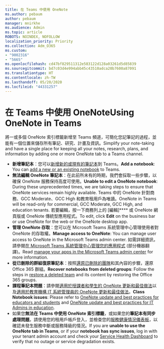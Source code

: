 ```yaml
---
title: 在 Teams 中使用 OneNote
ms.author: pebaum
author: pebaum
manager: mnirkhe
ms.audience: Admin
ms.topic: article
ROBOTS: NOINDEX, NOFOLLOW
localization_priority: Priority
ms.collection: Adm_O365
ms.custom:
- "9002316"
- "5665"
ms.openlocfilehash: cd47bf829511312e583122d128a03261d5d85839
ms.sourcegitcommit: bd7c03d4e994abb45c43510adca20b7600a87091
ms.translationtype: HT
ms.contentlocale: zh-TW
ms.lasthandoff: 05/20/2020
ms.locfileid: "44331257"
---
```

# <a name="using-onenote-in-teams"></a><span data-ttu-id="d87d1-102">在 Teams 中使用 OneNote</span><span class="sxs-lookup"><span data-stu-id="d87d1-102">Using OneNote in Teams</span></span>

<span data-ttu-id="d87d1-103">將一或多個 OneNote 索引標籤新增至 Teams 頻道，可簡化您記筆記的過程，並能有一個位置來儲存所有筆記、研究、計畫及資訊。</span><span class="sxs-lookup"><span data-stu-id="d87d1-103">Simplify your note-taking and have a single place for keeping all your notes, research, plans, and information by adding one or more OneNote tab to a Teams channel.</span></span>

- <span data-ttu-id="d87d1-104">**新增筆記本**：您可以[新增新的或現有的筆記本](https://support.microsoft.com/zh-TW/office/add-a-onenote-notebook-to-teams-0ec78cc3-ba3b-4279-a88e-aa40af9865c2)到 Teams。</span><span class="sxs-lookup"><span data-stu-id="d87d1-104">**Add a notebook**: You can [add a new or an existing notebook](https://support.microsoft.com/zh-TW/office/add-a-onenote-notebook-to-teams-0ec78cc3-ba3b-4279-a88e-aa40af9865c2) to Teams.</span></span>
- <span data-ttu-id="d87d1-105">**無法編輯 OneNote 筆記本**：在此前所未有的時期，我們會採取一些步驟，以確保 OneNote 服務保持高度可使用。</span><span class="sxs-lookup"><span data-stu-id="d87d1-105">**Unable to edit a OneNote notebook**: During these unprecedented times, we are taking steps to ensure that OneNote services remain highly available.</span></span>  <span data-ttu-id="d87d1-106">Teams 中的 OneNote 針對商務、GCC Moderate、GCC High 和教育租用戶為唯讀。</span><span class="sxs-lookup"><span data-stu-id="d87d1-106">OneNote in Teams will be read-only for commercial, GCC Moderate, GCC High, and education tenants.</span></span> <span data-ttu-id="d87d1-107">若要編輯，按一下商務列上的 [編輯]\*\*\*\* 或 OneNote 網頁版或 OneNote 傳統型應用程式。</span><span class="sxs-lookup"><span data-stu-id="d87d1-107">To edit, click **Edit** on the business bar or use OneNote for the web or the OneNote desktop app.</span></span>
- <span data-ttu-id="d87d1-108">**管理 OneNote 存取**：您可以在 Microsoft Teams 系統管理中心管理使用者對 OneNote 的存取權。</span><span class="sxs-lookup"><span data-stu-id="d87d1-108">**Manage access to OneNote**: You can manage user access to OneNote in the Microsoft Teams admin center.</span></span> <span data-ttu-id="d87d1-109">如需詳細資訊，請參閱[在 Microsoft Teams 系統管理中心管理您的應用程式](https://docs.microsoft.com/MicrosoftTeams/manage-apps) (部分機器翻譯)。</span><span class="sxs-lookup"><span data-stu-id="d87d1-109">Read [manage your apps in the Microsoft Teams admin center](https://docs.microsoft.com/MicrosoftTeams/manage-apps) for more information.</span></span>
- <span data-ttu-id="d87d1-110">**從已刪除的群組復原筆記本**：按照[還原已刪除的團隊](https://docs.microsoft.com/microsoftteams/archive-or-delete-a-team#restore-a-deleted-team)和其內容的步驟，還原 Office 365 群組。</span><span class="sxs-lookup"><span data-stu-id="d87d1-110">**Recover notebooks from deleted groups**: Follow the steps in [restore a deleted team](https://docs.microsoft.com/microsoftteams/archive-or-delete-a-team#restore-a-deleted-team) and its content by restoring the Office 365 groups.</span></span>
- <span data-ttu-id="d87d1-111">**課程筆記本問題**：請參閱[適用於授課者和學生的 OneNote 更新和最佳做法](https://support.office.com/article/onenote-update-and-best-practices-for-educators-and-students-dde775f0-8b06-4263-8b54-1e9ddc3dd146)以及[適用於教育機構 IT 系統管理員的 OneNote 更新和最佳做法](https://support.office.com/article/onenote-update-and-best-practices-for-it-admins-in-education-9d78f2b2-5e25-4288-b597-b4ba463c7b46?ui=en-US&rs=en-US&ad=US)。</span><span class="sxs-lookup"><span data-stu-id="d87d1-111">**Class Notebook issues**: Please refer to [OneNote update and best practices for educators and students](https://support.office.com/article/onenote-update-and-best-practices-for-educators-and-students-dde775f0-8b06-4263-8b54-1e9ddc3dd146) and [OneNote update and best practices for IT Admins in education](https://support.office.com/article/onenote-update-and-best-practices-for-it-admins-in-education-9d78f2b2-5e25-4288-b597-b4ba463c7b46?ui=en-US&rs=en-US&ad=US).</span></span>
- <span data-ttu-id="d87d1-112">如果您**無法在 Teams 中使用 OneNote 索引標籤**，或如果您的**筆記本有同步處理問題**，請使用您的租用戶帳戶登入，並檢查您的[服務健康情況儀表板](https://docs.microsoft.com/office365/enterprise/view-service-health)，以確認未發生服務中斷或服務降級的情況。</span><span class="sxs-lookup"><span data-stu-id="d87d1-112">If you are **unable to use the OneNote tab in Teams**, or if your **notebook has sync issues**, log in with your tenant admin account and check your [Service Health Dashboard](https://docs.microsoft.com/office365/enterprise/view-service-health) to verify that no outage or service degradation exists.</span></span>
